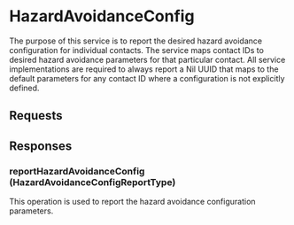# HazardAvoidanceConfig
The purpose of this service is to report the desired hazard avoidance configuration for individual contacts.  The service maps contact IDs to desired hazard avoidance parameters for that particular contact. All service implementations are required to always report a Nil UUID that maps to the default parameters for any contact ID where a configuration is not explicitly defined.

## Requests

## Responses
### reportHazardAvoidanceConfig (HazardAvoidanceConfigReportType)
This operation is used to report the hazard avoidance configuration parameters.
